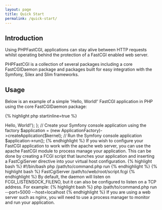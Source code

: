 ```yaml
---
layout: page
title: Quick Start
permalink: /quick-start/
---
```


## Introduction

Using PHPFastCGI, applications can stay alive between HTTP requests whilst operating behind the protection of a FastCGI enabled web server.

PHPFastCGI is a collection of several packages including a core FastCGIDaemon package and packages built for easy integration with the Symfony, Silex and Slim frameworks.

## Usage

Below is an example of a simple 'Hello, World!' FastCGI application in PHP using the core FastCGIDaemon package:

{% highlight php startinline=true %}
<?php // command.php

// Include the composer autoloader
require_once dirname(__FILE__) . '/../vendor/autoload.php';

use PHPFastCGI\FastCGIDaemon\ApplicationFactory;
use Psr\Http\Message\ServerRequestInterface;
use Zend\Diactoros\Response\HtmlResponse;

// A simple kernel. This is the core of your application
$kernel = function (ServerRequestInterface $request) {
    return new HtmlResponse('<h1>Hello, World!</h1>');
};

// Create your Symfony console application using the factory
$application = (new ApplicationFactory)->createApplication($kernel);

// Run the Symfony console application
$application->run();
{% endhighlight %}

If you wish to configure your FastCGI application to work with the apache web server, you can use the apache FastCGI module to process manage your application.

This can be done by creating a FCGI script that launches your application and inserting a FastCgiServer directive into your virtual host configuration.

{% highlight bash %}
#!/bin/bash
php /path/to/command.php run
{% endhighlight %}

{% highlight bash %}
FastCgiServer /path/to/web/root/script.fcgi
{% endhighlight %}

By default, the daemon will listen on FCGI_LISTENSOCK_FILENO, but it can also be configured to listen on a TCP address. For example:

{% highlight bash %}
php /path/to/command.php run --port=5000 --host=localhost
{% endhighlight %}

If you are using a web server such as nginx, you will need to use a process manager to monitor and run your application.
